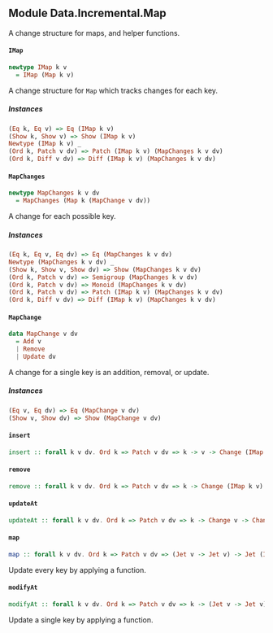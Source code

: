 ## Module Data.Incremental.Map

A change structure for maps, and helper functions.

#### `IMap`

``` purescript
newtype IMap k v
  = IMap (Map k v)
```

A change structure for `Map` which tracks changes for each key.

##### Instances
``` purescript
(Eq k, Eq v) => Eq (IMap k v)
(Show k, Show v) => Show (IMap k v)
Newtype (IMap k v) _
(Ord k, Patch v dv) => Patch (IMap k v) (MapChanges k v dv)
(Ord k, Diff v dv) => Diff (IMap k v) (MapChanges k v dv)
```

#### `MapChanges`

``` purescript
newtype MapChanges k v dv
  = MapChanges (Map k (MapChange v dv))
```

A change for each possible key.

##### Instances
``` purescript
(Eq k, Eq v, Eq dv) => Eq (MapChanges k v dv)
Newtype (MapChanges k v dv) _
(Show k, Show v, Show dv) => Show (MapChanges k v dv)
(Ord k, Patch v dv) => Semigroup (MapChanges k v dv)
(Ord k, Patch v dv) => Monoid (MapChanges k v dv)
(Ord k, Patch v dv) => Patch (IMap k v) (MapChanges k v dv)
(Ord k, Diff v dv) => Diff (IMap k v) (MapChanges k v dv)
```

#### `MapChange`

``` purescript
data MapChange v dv
  = Add v
  | Remove
  | Update dv
```

A change for a single key is an addition, removal, or update.

##### Instances
``` purescript
(Eq v, Eq dv) => Eq (MapChange v dv)
(Show v, Show dv) => Show (MapChange v dv)
```

#### `insert`

``` purescript
insert :: forall k v dv. Ord k => Patch v dv => k -> v -> Change (IMap k v)
```

#### `remove`

``` purescript
remove :: forall k v dv. Ord k => Patch v dv => k -> Change (IMap k v)
```

#### `updateAt`

``` purescript
updateAt :: forall k v dv. Ord k => Patch v dv => k -> Change v -> Change (IMap k v)
```

#### `map`

``` purescript
map :: forall k v dv. Ord k => Patch v dv => (Jet v -> Jet v) -> Jet (IMap k v) -> Jet (IMap k v)
```

Update every key by applying a function.

#### `modifyAt`

``` purescript
modifyAt :: forall k v dv. Ord k => Patch v dv => k -> (Jet v -> Jet v) -> Jet (IMap k v) -> Jet (IMap k v)
```

Update a single key by applying a function.


